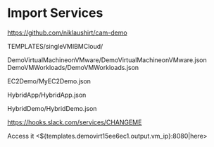 # Import Services

https://github.com/niklaushirt/cam-demo



TEMPLATES/singleVMIBMCloud/


DemoVirtualMachineonVMware/DemoVirtualMachineonVMware.json
DemoVMWorkloads/DemoVMWorkloads.json



EC2Demo/MyEC2Demo.json

HybridApp/HybridApp.json

HybridDemo/HybridDemo.json


https://hooks.slack.com/services/CHANGEME



Access it <${templates.demovirt15ee6ec1.output.vm_ip}:8080|here>